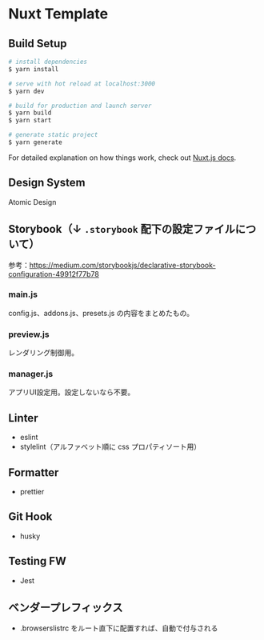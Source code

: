 # Nuxt Template

## Build Setup

```bash
# install dependencies
$ yarn install

# serve with hot reload at localhost:3000
$ yarn dev

# build for production and launch server
$ yarn build
$ yarn start

# generate static project
$ yarn generate
```

For detailed explanation on how things work, check out [Nuxt.js docs](https://nuxtjs.org).

## Design System
Atomic Design

## Storybook（↓ `.storybook` 配下の設定ファイルについて）
参考：https://medium.com/storybookjs/declarative-storybook-configuration-49912f77b78
### main.js
config.js、addons.js、presets.js の内容をまとめたもの。
### preview.js
レンダリング制御用。
### manager.js
アプリUI設定用。設定しないなら不要。

## Linter
- eslint
- stylelint（アルファベット順に css プロパティソート用）

## Formatter
- prettier

## Git Hook
- husky

## Testing FW
- Jest

## ベンダープレフィックス
- .browserslistrc をルート直下に配置すれば、自動で付与される
